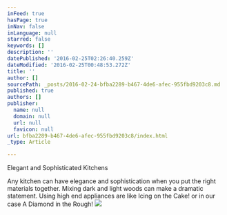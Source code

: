 ```yaml
---
inFeed: true
hasPage: true
inNav: false
inLanguage: null
starred: false
keywords: []
description: ''
datePublished: '2016-02-25T02:26:40.259Z'
dateModified: '2016-02-25T00:48:53.272Z'
title: ''
author: []
sourcePath: _posts/2016-02-24-bfba2289-b467-4de6-afec-955fbd9203c8.md
published: true
authors: []
publisher:
  name: null
  domain: null
  url: null
  favicon: null
url: bfba2289-b467-4de6-afec-955fbd9203c8/index.html
_type: Article

---
```

Elegant and Sophisticated Kitchens

Any kitchen can have elegance and sophistication when you put the right materials together. Mixing dark and light woods can make a dramatic statement. Using high end appliances are like Icing on the Cake! or in our case A Diamond in the Rough!
![](https://the-grid-user-content.s3-us-west-2.amazonaws.com/0ce71f42-589c-4b5a-abf8-670e4be755a0.jpg)